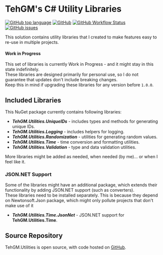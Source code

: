 # TehGM's C# Utility Libraries
[![GitHub top language](https://img.shields.io/github/languages/top/TehGM/TehGM.Utilities)](https://github.com/TehGM/TehGM.Utilities) [![GitHub](https://img.shields.io/github/license/TehGM/TehGM.Utilities)](LICENSE) [![GitHub Workflow Status](https://img.shields.io/github/workflow/status/TehGM/TehGM.Utilities/.NET%20Build)](https://github.com/TehGM/TehGM.Utilities/actions) [![GitHub issues](https://img.shields.io/github/issues/TehGM/TehGM.Utilities)](https://github.com/TehGM/TehGM.Utilities/issues)

This solution contains utility libraries that I created to make features easy to re-use in multiple projects.

#### Work in Progress
This set of libraries is currently Work in Progress - and it might stay in this state indefinitely.  
These libraries are designed primarily for personal use, so I do not guarantee that updates don't include breaking changes.  
Keep this in mind if upgrading these libraries for any version before `1.0.0`.

## Included Libraries
This NuGet package currently contains following libraries:

- ***TehGM.Utilities.UniqueIDs*** - includes types and methods for generating unique IDs.
- ***TehGM.Utilities.Logging*** - includes helpers for logging.
- ***TehGM.Utilities.Randomization*** - utilities for generating random values.
- ***TehGM.Utilities.Time*** - time conversion and formatting utilities.
- ***TehGM.Utilities.Validation*** - type and data validation utilities.

More libraries might be added as needed, when needed (by me)... or when I feel like it.

### JSON.NET Support
Some of the libraries might have an additional package, which extends their functionality by adding JSON.NET support (such as converters).  
These libraries need to be installed separately. This is because they depend on Newtonsoft.Json package, which might only pollute projects that don't make use of it

- ***TehGM.Utilities.Time.JsonNet*** - JSON.NET support for **TehGM.Utilities.Time**.

## Source Repository
TehGM.Utilities is open source, with code hosted on [GitHub](https://github.com/TehGM/TehGM.Utilities).